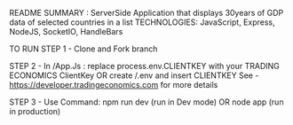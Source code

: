 

README
SUMMARY : ServerSide Application that displays 30years of GDP data of selected countries in a list
TECHNOLOGIES: JavaScript, Express, NodeJS, SocketIO, HandleBars

TO RUN 
STEP 1 - Clone and Fork branch

STEP 2 - In /App.Js : 
replace process.env.CLIENTKEY with your TRADING ECONOMICS ClientKey 
OR
create /.env and insert CLIENTKEY
See - https://developer.tradingeconomics.com for more details

STEP 3 - Use Command: 
npm run dev (run in Dev mode)
OR
node app (run in production)
